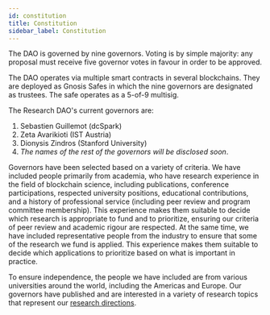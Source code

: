 ```yaml
---
id: constitution
title: Constitution
sidebar_label: Constitution
---
```


The DAO is governed by nine governors. Voting is by simple majority: any proposal must receive five governor votes in favour in order to be approved.

The DAO operates via multiple smart contracts in several blockchains. They are deployed as Gnosis Safes in which the nine governors are designated as trustees. The safe operates as a 5-of-9 multisig.

The Research DAO's current governors are:

1. Sebastien Guillemot (dcSpark)
1. Zeta Avarikioti (IST Austria)
1. Dionysis Zindros (Stanford University)
1. *The names of the rest of the governors will be disclosed soon*.

Governors have been selected based on a variety of criteria. We have included people primarily from academia, who have research experience in the field of blockchain science, including publications, conference participations, respected university positions, educational contributions, and a history of professional service (including peer review and program committee membership). This experience makes them suitable to decide which research is appropriate to fund and to prioritize, ensuring our criteria of peer review and academic rigour are respected. At the same time, we have included representative people from the industry to ensure that some of the research we fund is applied. This experience makes them suitable to decide which applications to prioritize based on what is important in practice.

To ensure independence, the people we have included are from various universities around the world, including the Americas and Europe. Our governors have published and are interested in a variety of research topics that represent our [research directions](/directions).
